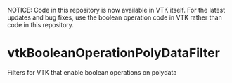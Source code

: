 NOTICE: Code in this repository is now available in VTK itself. For the latest updates and bug fixes,
use the boolean operation code in VTK rather than code in this repository.

vtkBooleanOperationPolyDataFilter
=================================

Filters for VTK that enable boolean operations on polydata
